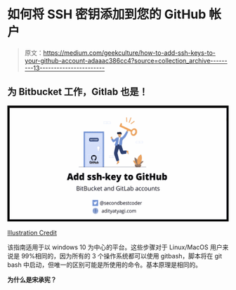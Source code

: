 # 如何将 SSH 密钥添加到您的 GitHub 帐户

> 原文：<https://medium.com/geekculture/how-to-add-ssh-keys-to-your-github-account-adaaac386cc4?source=collection_archive---------13----------------------->

## 为 Bitbucket 工作，Gitlab 也是！

![](img/462e04e379b062265c4bc3ee8310fdbb.png)

[Illustration Credit](https://www.freepik.com/jcomp)

该指南适用于以 windows 10 为中心的平台。这些步骤对于 Linux/MacOS 用户来说是 99%相同的，因为所有的 3 个操作系统都可以使用 gitbash，脚本将在 git bash 中启动，但唯一的区别可能是所使用的命令。基本原理是相同的。

**为什么是宋承宪？**